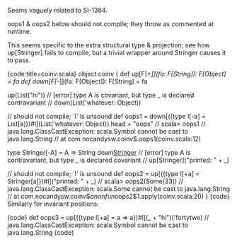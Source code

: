 Seems vaguely related to SI-1364.

oops1 & oops2 below should not compile; they throw as commented at runtime.

This seems specific to the extra structural type & projection; see how up[Stringer] fails to compile, but a trivial wrapper around Stringer causes it to pass.

{code:title=coinv.scala}
object coinv {
  def up[F[+_]](fa: F[String]): F[Object] = fa
  def down[F[-_]](fa: F[Object]): F[String] = fa

  up(List("hi"))
  // [error] type A is covariant, but type _ is declared contravariant
  // down(List('whatever: Object))

  // should not compile; `l' is unsound
  def oops1 = down[({type l[-a] = List[a]})#l](List('whatever: Object)).head + "oops"
  // scala> oops1
  // java.lang.ClassCastException: scala.Symbol cannot be cast to java.lang.String
  //         at com.nocandysw.coinv$.oops1(coinv.scala:12)

  type Stringer[-A] = A => String
  down[Stringer](_.toString)
  // [error] type A is contravariant, but type _ is declared covariant
  // up[Stringer]("printed: " + _)

  // should not compile; `l' is unsound
  def oops2 = up[({type l[+a] = Stringer[a]})#l]("printed: " + _)
  // scala> oops2(Some(33))
  // java.lang.ClassCastException: scala.Some cannot be cast to java.lang.String
  //         at com.nocandysw.coinv$$anonfun$oops2$1.apply(coinv.scala:20)
}
{code}
Similarly for invariant positions:

{code}
def oops3 = up[({type l[+a] = a => a})#l](_ + "hi")('fortytwo)
// java.lang.ClassCastException: scala.Symbol cannot be cast to java.lang.String
{code}
